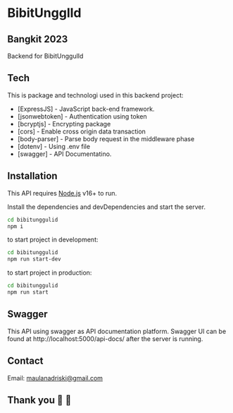 # BibitUngglId
## Bangkit 2023

Backend for BibitUnggulId

## Tech

This is package and technologi used in this backend project:

- [ExpressJS] - JavaScript back-end framework.
- [jsonwebtoken] - Authentication using token
- [bcryptjs] - Encrypting package
- [cors] - Enable cross origin data transaction
- [body-parser] - Parse body request in the middleware phase
- [dotenv] - Using .env file
- [swagger] - API Documentatino.

## Installation

This API requires [Node.js](https://nodejs.org/) v16+ to run.

Install the dependencies and devDependencies and start the server.

```sh
cd bibitunggulid
npm i
```

to start project in development:

```sh
cd bibitunggulid
npm run start-dev
```

to start project in production:
```sh
cd bibitunggulid
npm run start
```

## Swagger
This API using swagger as API documentation platform.
Swagger UI can be found at http://localhost:5000/api-docs/ after the server is running.

## Contact
Email: maulanadriski@gmail.com

## Thank you 👋 👋
